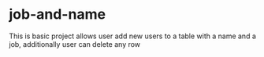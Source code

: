 # job-and-name
This is basic project allows user add new users to a table with a name and a job, additionally user can delete any row

